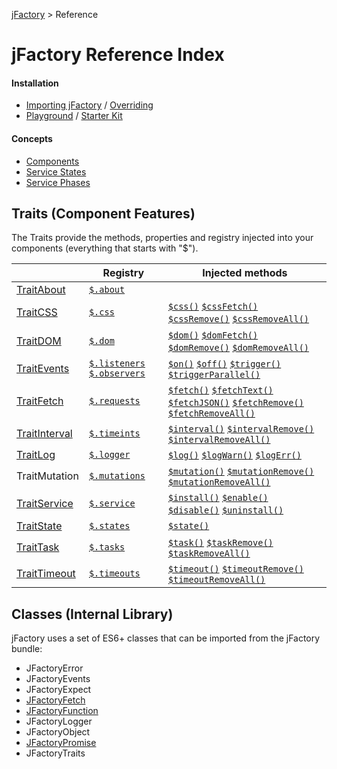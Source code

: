[jFactory](index.md) > Reference 

# jFactory Reference Index

#### Installation
* [Importing jFactory](ref-import.md) / [Overriding](ref-overriding.md)
* [Playground](playground/README.md) /  [Starter Kit](https://github.com/jfactory-es/jfactory-starterkit)

#### Concepts

* [Components](ref-components.md)
* [Service States](TraitService-States.md)
* [Service Phases](TraitService-Phases.md)

## Traits (Component Features)

The Traits provide the methods, properties and registry injected into your components (everything that starts with "$"). 

|                                   | Registry                                                        | Injected methods                                                                                                                                                   |
|-----------------------------------|-----------------------------------------------------------------|--------------------------------------------------------------------------------------------------------------------------------------------------------------------|  
| [TraitAbout](TraitAbout.md)       | [`$.about`](TraitAbout.md)                                      |                                                                                                                                                                    |
| [TraitCSS](TraitCSS.md)           | [`$.css`](TraitCSS.md)                                          | [`$css()`](TraitCSS.md) [`$cssFetch()`](TraitCSS.md) [`$cssRemove()`](TraitCSS.md) [`$cssRemoveAll()`](TraitCSS.md)                                                |
| [TraitDOM](TraitDOM.md)           | [`$.dom`](TraitDOM.md)                                          | [`$dom()`](TraitDOM.md) [`$domFetch()`](TraitDOM.md) [`$domRemove()`](TraitDOM.md) [`$domRemoveAll()`](TraitDOM.md)                                                |
| [TraitEvents](TraitEvents.md)     | [`$.listeners`](TraitEvents.md) [`$.observers`](TraitEvents.md) | [`$on()`](TraitEvents.md) [`$off()`](TraitEvents.md) [`$trigger()`](TraitEvents.md) [`$triggerParallel()`](TraitEvents.md)                                         |
| [TraitFetch](TraitFetch.md)       | [`$.requests`](TraitFetch.md)                                   | [`$fetch()`](TraitFetch.md) [`$fetchText()`](TraitFetch.md) [`$fetchJSON()`](TraitFetch.md) [`$fetchRemove()`](TraitFetch.md) [`$fetchRemoveAll()`](TraitFetch.md) |
| [TraitInterval](TraitInterval.md) | [`$.timeints`](TraitInterval.md)                                | [`$interval()`](TraitInterval.md) [`$intervalRemove()`](TraitInterval.md) [`$intervalRemoveAll()`](TraitInterval.md)                                               |
| [TraitLog](TraitLog.md)           | [`$.logger`](TraitLog.md)                                       | [`$log()`](TraitLog.md) [`$logWarn()`](TraitLog.md) [`$logErr()`](TraitLog.md)                                                                                     |
| TraitMutation                     | [`$.mutations`](TraitMutation.md)                               | [`$mutation()`](TraitMutation.md) [`$mutationRemove()`](TraitMutation.md) [`$mutationRemoveAll()`](TraitMutation.md)                                               |
| [TraitService](TraitService.md)   | [`$.service`](TraitService.md)                                  | [`$install()`](TraitService.md) [`$enable()`](TraitService.md) [`$disable()`](TraitService.md) [`$uninstall()`](TraitService.md)                                   |
| [TraitState](TraitState.md)       | [`$.states`](TraitState.md)                                     | [`$state()`](TraitState.md)                                                                                                                                        |
| [TraitTask](TraitTask.md)         | [`$.tasks`](TraitTask.md)                                       | [`$task()`](TraitTask.md) [`$taskRemove()`](TraitTask.md) [`$taskRemoveAll()`](TraitTask.md)                                                                       |
| [TraitTimeout](TraitTimeout.md)   | [`$.timeouts`](TraitTimeout.md)                                 | [`$timeout()`](TraitTimeout.md) [`$timeoutRemove()`](TraitTimeout.md) [`$timeoutRemoveAll()`](TraitTimeout.md)                                                     |
 
<!--
| <img height="16" src="https://vuejs.org/images/logo.png">[TraitLibVue](TraitLibVue.md)     | [`$.vue`](TraitLibVue.md)                                       | [`$vue()`](TraitLibVue.md) [`$vueRemove()`](TraitLibVue.md) [`$vueRemoveAll()`](TraitLibVue.md)                            |
| <img height="16" src="https://upload.wikimedia.org/wikipedia/commons/a/a7/React-icon.svg">[TraitLibReact](TraitLibReact.md) | [`$.react`](TraitLibReact.md)                                   | [`$react()`](TraitLibReact.md) [`$reactRemove()`](TraitLibReact.md) [`$reactRemoveAll()`](TraitLibReact.md)                            |
-->

## Classes (Internal Library)

jFactory uses a set of ES6+ classes that can be imported from the jFactory bundle:

* JFactoryError
* JFactoryEvents
* JFactoryExpect
* [JFactoryFetch](JFactoryFetch.md)
* [JFactoryFunction](JFactoryFunction.md)
* JFactoryLogger
* JFactoryObject
* [JFactoryPromise](JFactoryPromise.md)
* JFactoryTraits